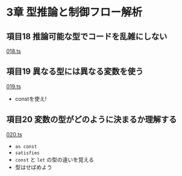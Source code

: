 # 3章 型推論と制御フロー解析

## 項目18 推論可能な型でコードを乱雑にしない

[018.ts](https://github.com/chaploud/EffectiveTypeScript/blob/main/kudo/chapter03/src/018.ts)

## 項目19 異なる型には異なる変数を使う

[019.ts](https://github.com/chaploud/EffectiveTypeScript/blob/main/kudo/chapter03/src/019.ts)

- constを使え!

## 項目20 変数の型がどのように決まるか理解する

[020.ts](https://github.com/chaploud/EffectiveTypeScript/blob/main/kudo/chapter03/src/020.ts)

- `as const`
- `satisfies`
- `const` と `let` の型の違いを覚える
- 型はせばめよう
